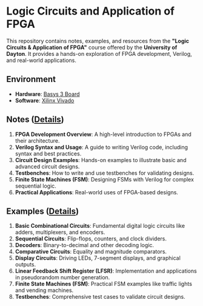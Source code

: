 # Logic Circuits and Application of FPGA

This repository contains notes, examples, and resources from the **"Logic Circuits & Application of FPGA"** course offered by the **University of Dayton**. It provides a hands-on exploration of FPGA development, Verilog, and real-world applications.

## Environment

- **Hardware**: [Basys 3 Board](https://github.com/ShawnCai223/Logic-Circuits-and-Application-of-FPGA/blob/main/basys3_rm.pdf)
- **Software**: [Xilinx Vivado](https://www.xilinx.com/products/design-tools/vivado.html)

## Notes ([Details](https://github.com/ShawnCai223/Logic-Circuits-and-Application-of-FPGA/blob/main/FPGA.pdf))

1. **FPGA Development Overview**: A high-level introduction to FPGAs and their architecture.
2. **Verilog Syntax and Usage**: A guide to writing Verilog code, including syntax and best practices.
3. **Circuit Design Examples**: Hands-on examples to illustrate basic and advanced circuit designs.
4. **Testbenches**: How to write and use testbenches for validating designs.
5. **Finite State Machines (FSM)**: Designing FSMs with Verilog for complex sequential logic.
6. **Practical Applications**: Real-world uses of FPGA-based designs.

## Examples ([Details]((https://github.com/ShawnCai223/Logic-Circuits-and-Application-of-FPGA/tree/main/FPGA_Example)))

1. **Basic Combinational Circuits**: Fundamental digital logic circuits like adders, multiplexers, and encoders.
2. **Sequential Circuits**: Flip-flops, counters, and clock dividers.
3. **Decoders**: Binary-to-decimal and other decoding logic.
4. **Comparative Circuits**: Equality and magnitude comparators.
5. **Display Circuits**: Driving LEDs, 7-segment displays, and graphical outputs.
6. **Linear Feedback Shift Register (LFSR)**: Implementation and applications in pseudorandom number generation.
7. **Finite State Machines (FSM)**: Practical FSM examples like traffic lights and vending machines.
8. **Testbenches**: Comprehensive test cases to validate circuit designs.
